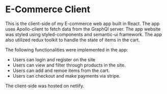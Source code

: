 # E-Commerce Client
This is the client-side of my E-commerce web app built in React. The app uses Apollo-client to fetch data from the GraphQl server. 
The app website was styled using styled-components and semantic-ui framework. The app also utilized redux toolkit to handle the state of items in the cart.

The following functionalities were implemented in the app:
 - Users can login and register on the site
 - Users can view and filter through products in the site.
 - Users can add and remoe items from the cart.
 - Users can checkout and make payments via stripe.
 
 The client-side was hosted on netlify.
